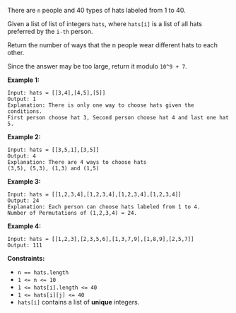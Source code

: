 There are `n` people and 40 types of hats labeled from 1 to 40.

Given a list of list of integers `hats`, where `hats[i]` is a list of all hats
preferred by the `i-th` person.

Return the number of ways that the n people wear different hats to each other.

Since the answer may be too large, return it modulo `10^9 + 7`.



**Example 1:**

    
    
    Input: hats = [[3,4],[4,5],[5]]
    Output: 1
    Explanation: There is only one way to choose hats given the conditions. 
    First person choose hat 3, Second person choose hat 4 and last one hat 5.

**Example 2:**

    
    
    Input: hats = [[3,5,1],[3,5]]
    Output: 4
    Explanation: There are 4 ways to choose hats
    (3,5), (5,3), (1,3) and (1,5)
    

**Example 3:**

    
    
    Input: hats = [[1,2,3,4],[1,2,3,4],[1,2,3,4],[1,2,3,4]]
    Output: 24
    Explanation: Each person can choose hats labeled from 1 to 4.
    Number of Permutations of (1,2,3,4) = 24.
    

**Example 4:**

    
    
    Input: hats = [[1,2,3],[2,3,5,6],[1,3,7,9],[1,8,9],[2,5,7]]
    Output: 111
    



**Constraints:**

  * `n == hats.length`
  * `1 <= n <= 10`
  * `1 <= hats[i].length <= 40`
  * `1 <= hats[i][j] <= 40`
  * `hats[i]` contains a list of **unique** integers.


